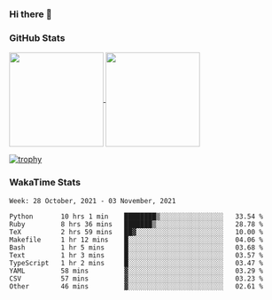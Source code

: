 ### Hi there 👋

### GitHub Stats

<a href="https://github.com/anuraghazra/github-readme-stats">
  <img align="center" height="170px" src="https://github-readme-stats.vercel.app/api/top-langs/?username=tksfjt1024&layout=compact&count_private=true&show_icons=true&show_icons=true&theme=graywhite" />
</a>
<a href="https://github.com/anuraghazra/github-readme-stats">
  <img align="center" height="170px" src="https://github-readme-stats.vercel.app/api?username=tksfjt1024&count_private=true&show_icons=true&show_icons=true&theme=graywhite" />
</a>

[![trophy](https://github-profile-trophy.vercel.app/?username=tksfjt1024)](https://github.com/ryo-ma/github-profile-trophy)

### WakaTime Stats

<!--START_SECTION:waka-->
```text
Week: 28 October, 2021 - 03 November, 2021

Python       10 hrs 1 min    ████████▒░░░░░░░░░░░░░░░░   33.54 % 
Ruby         8 hrs 36 mins   ███████▒░░░░░░░░░░░░░░░░░   28.78 % 
TeX          2 hrs 59 mins   ██▓░░░░░░░░░░░░░░░░░░░░░░   10.00 % 
Makefile     1 hr 12 mins    █░░░░░░░░░░░░░░░░░░░░░░░░   04.06 % 
Bash         1 hr 5 mins     █░░░░░░░░░░░░░░░░░░░░░░░░   03.68 % 
Text         1 hr 3 mins     █░░░░░░░░░░░░░░░░░░░░░░░░   03.57 % 
TypeScript   1 hr 2 mins     █░░░░░░░░░░░░░░░░░░░░░░░░   03.47 % 
YAML         58 mins         ▓░░░░░░░░░░░░░░░░░░░░░░░░   03.29 % 
CSV          57 mins         ▓░░░░░░░░░░░░░░░░░░░░░░░░   03.23 % 
Other        46 mins         ▓░░░░░░░░░░░░░░░░░░░░░░░░   02.61 % 
```
<!--END_SECTION:waka-->
